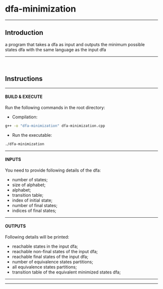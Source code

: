 # dfa-minimization
___
## Introduction
a program that takes a dfa as input and outputs the minimum possible states dfa with the same language as the input dfa
___

<br>

## Instructions
___
#### BUILD & EXECUTE
Run the following commands in the root directory:
- Compilation: 
```bash
g++ -o "dfa-minimization" dfa-minimization.cpp
```
- Run the executable: 
```bash
./dfa-minimization
```
___
#### INPUTS
You need to provide following details of the dfa:
- number of states;
- size of alphabet;
- alphabet;
- transition table;
- index of initial state;
- number of final states;
- indices of final states;
___
#### OUTPUTS
Following details will be printed:
- reachable states in the input dfa;
- reachable non-final states of the input dfa;
- reachable final states of the input dfa;
- number of equivalence states partitions;
- all equivalence states partitions;
- transition table of the equivalent minimized states dfa;
___
___
